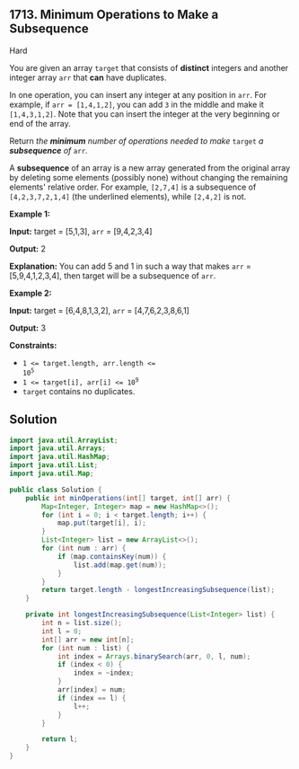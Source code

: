 ## 1713\. Minimum Operations to Make a Subsequence

Hard

You are given an array `target` that consists of **distinct** integers and another integer array `arr` that **can** have duplicates.

In one operation, you can insert any integer at any position in `arr`. For example, if `arr = [1,4,1,2]`, you can add `3` in the middle and make it `[1,4,3,1,2]`. Note that you can insert the integer at the very beginning or end of the array.

Return _the **minimum** number of operations needed to make_ `target` _a **subsequence** of_ `arr`_._

A **subsequence** of an array is a new array generated from the original array by deleting some elements (possibly none) without changing the remaining elements' relative order. For example, `[2,7,4]` is a subsequence of `[4,2,3,7,2,1,4]` (the underlined elements), while `[2,4,2]` is not.

**Example 1:**

**Input:** target = [5,1,3], `arr` = [9,4,2,3,4]

**Output:** 2

**Explanation:** You can add 5 and 1 in such a way that makes `arr` = [5,9,4,1,2,3,4], then target will be a subsequence of `arr`.

**Example 2:**

**Input:** target = [6,4,8,1,3,2], `arr` = [4,7,6,2,3,8,6,1]

**Output:** 3

**Constraints:**

*   <code>1 <= target.length, arr.length <= 10<sup>5</sup></code>
*   <code>1 <= target[i], arr[i] <= 10<sup>9</sup></code>
*   `target` contains no duplicates.

## Solution

```java
import java.util.ArrayList;
import java.util.Arrays;
import java.util.HashMap;
import java.util.List;
import java.util.Map;

public class Solution {
    public int minOperations(int[] target, int[] arr) {
        Map<Integer, Integer> map = new HashMap<>();
        for (int i = 0; i < target.length; i++) {
            map.put(target[i], i);
        }
        List<Integer> list = new ArrayList<>();
        for (int num : arr) {
            if (map.containsKey(num)) {
                list.add(map.get(num));
            }
        }
        return target.length - longestIncreasingSubsequence(list);
    }

    private int longestIncreasingSubsequence(List<Integer> list) {
        int n = list.size();
        int l = 0;
        int[] arr = new int[n];
        for (int num : list) {
            int index = Arrays.binarySearch(arr, 0, l, num);
            if (index < 0) {
                index = ~index;
            }
            arr[index] = num;
            if (index == l) {
                l++;
            }
        }

        return l;
    }
}
```